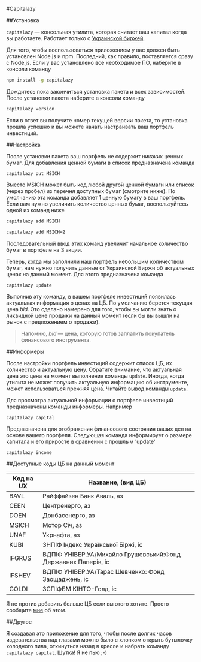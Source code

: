 #Capitalazy

##Установка

`capitalazy` &mdash; консольная утилита, которая считает ваш капитал когда вы работаете. Работает только с [Украинской биржей](http://www.ux.ua/).

Для того, чтобы воспользоваться приложением у вас должен быть установлен Node.js и npm. Последний, как правило, поставляется сразу с Node.js. Если у вас установлено все необходимое ПО, наберите в консоли команду

```bash
npm install -g capitalazy
```

Дождитесь пока закончиться установка пакета и всех зависимостей.
После установки пакета наберите в консоли команду

```bash
capitalazy version
```

Если в ответ вы получите номер текущей версии пакета, то установка прошла успешно и вы можете начать настраивать ваш портфель инвестиций.

##Настройка

После установки пакета ваш портфель не содержит никаких ценных бумаг. Для добавления ценной бумаги в список предназначена команда

`capitalazy put MSICH`

Вместо MSICH может быть код любой другой ценной бумаги или список (через пробел) из перечня доступных бумаг (смотрите ниже). По умолчанию эта команда добавляет 1 ценную бумагу в ваш портфель. Если вам нужно увеличить количество ценных бумаг, воспользуйтесь одной из команд ниже

```bash
capitalazy add MSICH
```

```bash
capitalazy add MSICH=2
```

Последовательный ввод этих команд увеличит начальное количество бумаг в портфеле на 3 акции.

Теперь, когда мы заполнили наш портфель небольшим количеством бумаг, нам нужно получить данные от Украинской Биржи об актуальных ценах на данный момент. Для этого предназначена команда

`capitalazy update`

Выполнив эту команду, в вашем портфеле инвестиций появилась актуальная информация о ценах на ЦБ. По умолчанию берется текущая цена *bid*. Это сделано намерено для того, чтобы вы могли знать о ликвидной цене продажи на данный момент (если бы вы вышли на рынок с предложением о продажи).

>Напомню, *bid* &mdash; цена, которую готов заплатить покупатель финансового инструмента.

##Информеры

После настройки портфель инвестиций содержит список ЦБ, их количество и актуальную цену. Обратите внимание, что актуальная цена это цена на момент выполнения команды `update`. Иногда, когда утилита не может получить актуальную информацию об инструменте, может использоваться прежняя цена. Читайте вывод команды `update`.

Для просмотра актуальной информации о портфеле инвестиций предназначены команды информеры. Например

`capitalazy capital`

Предназначена для отображения финансового состояния ваших дел на основе вашего портфеля. Следующая команда информирует о размере капитала и его приросте в сравнении с прошлым 'update'

`capitalazy income`

##Доступные коды ЦБ на данный момент

Код на UX | Название, (вид ЦБ)
--------- | ------------------
BAVL | Райффайзен Банк Аваль, аз
CEEN | Центренерго, аз
DOEN | Донбасенерго, аз
MSICH | Мотор Січ, аз
UNAF | Укрнафта, аз
KUBI | ЗНПІФ Індекс Української Біржі, іс
IFGRUS | ВДПІФ УНІВЕР.УА/Михайло Грушевський:Фонд Державних Паперів, іс
IFSHEV | ВДПІФ УНІВЕР.УА/Тарас Шевченко: Фонд Заощаджень, іс
GOLDI | ЗСПІФБМ КІНТО-Голд, іс

Я не против добавить больше ЦБ если вы этого хотите. Просто сообщите [мне](mailto:andrewvasilen@gmail.com) об этом.

##Другое

Я создавал это приложение для того, чтобы после долгих часов издевательства над глазами можно было с хлопком открыть бутылочку холодного пива, откинуться назад в кресле и набрать команду `capitalazy capital`. Шутка! Я не пью ;-)
